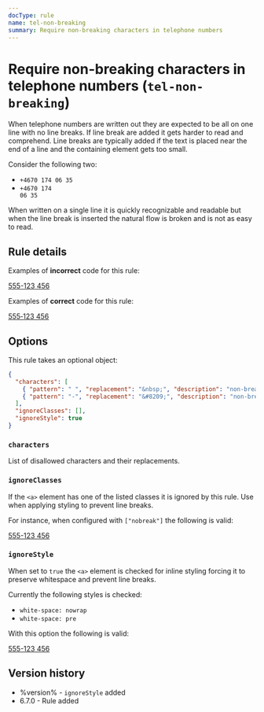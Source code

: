 ```yaml
---
docType: rule
name: tel-non-breaking
summary: Require non-breaking characters in telephone numbers
---
```


# Require non-breaking characters in telephone numbers (`tel-non-breaking`)

When telephone numbers are written out they are expected to be all on one line with no line breaks.
If line break are added it gets harder to read and comprehend.
Line breaks are typically added if the text is placed near the end of a line and the containing element gets too small.

Consider the following two:

- `+4670 174 06 35`
- <code>+4670 174<br>06 35</code>

When written on a single line it is quickly recognizable and readable but when the line break is inserted the natural flow is broken and is not as easy to read.

## Rule details

Examples of **incorrect** code for this rule:

<validate name="incorrect" rules="tel-non-breaking">
    <a href="tel:555123456">
        <span>555-123 456</span>
    </a>
</validate>

Examples of **correct** code for this rule:

<validate name="correct" rules="tel-non-breaking">
    <a href="tel:555123456">
        <span>555&#8209;123&nbsp;456</span>
    </a>
</validate>

## Options

This rule takes an optional object:

```json
{
  "characters": [
    { "pattern": " ", "replacement": "&nbsp;", "description": "non-breaking space" },
    { "pattern": "-", "replacement": "&#8209;", "description": "non-breaking hyphen" }
  ],
  "ignoreClasses": [],
  "ignoreStyle": true
}
```

### `characters`

List of disallowed characters and their replacements.

### `ignoreClasses`

If the `<a>` element has one of the listed classes it is ignored by this rule.
Use when applying styling to prevent line breaks.

For instance, when configured with `["nobreak"]` the following is valid:

<validate name="ignored" rules="tel-non-breaking" tel-non-breaking='{"ignoreClasses": ["nobreak"]}'>
    <a class="nobreak" href="tel:555123456">
        <span>555-123 456</span>
    </a>
</validate>

### `ignoreStyle`

When set to `true` the `<a>` element is checked for inline styling forcing it to preserve whitespace and prevent line breaks.

Currently the following styles is checked:

- `white-space: nowrap`
- `white-space: pre`

With this option the following is valid:

<validate name="ignore-style" rules="tel-non-breaking">
    <a style="white-space: nowrap" href="tel:555123456">
        555-123 456
    </a>
</validate>

## Version history

- %version% - `ignoreStyle` added
- 6.7.0 - Rule added
